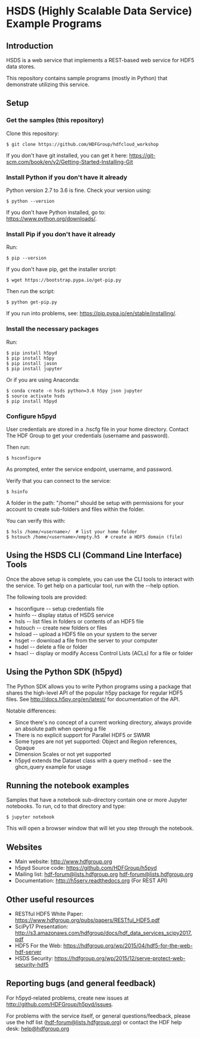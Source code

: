 # HSDS (Highly Scalable Data Service) Example Programs

## Introduction
 
HSDS is a web service that implements a REST-based web service for HDF5 data stores.

This repository contains sample programs (mostly in Python) that demonstrate
utilizing this service.

## Setup
 
### Get the samples (this repository)

Clone this repository:

    $ git clone https://github.com/HDFGroup/hdfcloud_workshop

If you don't have git installed, you can get it here: https://git-scm.com/book/en/v2/Getting-Started-Installing-Git

### Install Python if you don't have it already

Python version 2.7 to 3.6 is fine. Check your version using:

    $ python --version

If you don't have Python installed, go to: https://www.python.org/downloads/.

### Install Pip if you don't have it already

Run:

    $ pip --version

If you don't have pip, get the installer srcript:

    $ wget https://bootstrap.pypa.io/get-pip.py

Then run the script:

    $ python get-pip.py 

If you run into problems, see: https://pip.pypa.io/en/stable/installing/.

### Install the necessary packages

Run:

    $ pip install h5pyd
    $ pip install h5py
    $ pip install jason
    $ pip install jupyter

Or if you are using Anaconda:

    $ conda create -n hsds python=3.6 h5py json jupyter
    $ source activate hsds
    $ pip install h5pyd

### Configure h5pyd
 
User credentials are stored in a .hscfg file in your home directory.
Contact The HDF Group to get your credentials (username and password).

Then run:

    $ hsconfigure

As prompted, enter the service endpoint, username, and password.

Verify that you can connect to the service:

    $ hsinfo

A folder in the path: "/home/<username>" should be setup with permissions for 
your account to create sub-folders and files within the folder.  

You can verify this with:

    $ hsls /home/<username>/  # list your home folder
    $ hstouch /home/<username>/empty.h5  # create a HDF5 domain (file)

## Using the HSDS CLI (Command Line Interface) Tools

Once the above setup is complete, you can use the CLI tools to interact with the service.  To get help on a particular tool, run with the --help option.

The following tools are provided:

* hsconfigure -- setup credentials file
* hsinfo -- display status of HSDS service
* hsls -- list files in folders or contents of an HDF5 file
* hstouch -- create new folders or files
* hsload -- upload a HDF5 file on your system to the server
* hsget -- download a file from the server to your computer
* hsdel -- delete a file or folder
* hsacl -- display or modify Access Control Lists (ACLs) for a file or folder

## Using the Python SDK (h5pyd)

The Python SDK allows you to write Python programs using a package that shares the 
high-level API of the popular h5py package for regular HDF5 files.  See http://docs.h5py.org/en/latest/ for documentation of the API.

Notable differences:

* Since there's no concept of a current working directory, always provide an absolute path when opening a file
* There is no explicit support for Parallel HDF5 or SWMR
* Some types are not yet supported: Object and Region references, Opaque
* Dimension Scales or not yet supported
* h5pyd extends the Dataset class with a query method - see the ghcn_query example for usage

## Running the notebook examples

Samples that have a notebook sub-directory contain one or more Jupyter notebooks.
To run, cd to that directory and type:

    $ jupyter notebook

This will open a browser window that will let you step through the notebook.

## Websites

* Main website: http://www.hdfgroup.org
* h5pyd Source code: https://github.com/HDFGroup/h5pyd
* Mailing list: hdf-forum@lists.hdfgroup.org <hdf-forum@lists.hdfgroup.org>
* Documentation: http://h5serv.readthedocs.org  (For REST API)

## Other useful resources

* RESTful HDF5 White Paper: https://www.hdfgroup.org/pubs/papers/RESTful_HDF5.pdf  
* SciPy17 Presentation: http://s3.amazonaws.com/hdfgroup/docs/hdf_data_services_scipy2017.pdf 
* HDF5 For the Web: https://hdfgroup.org/wp/2015/04/hdf5-for-the-web-hdf-server
* HSDS Security: https://hdfgroup.org/wp/2015/12/serve-protect-web-security-hdf5 


## Reporting bugs (and general feedback)

For h5pyd-related problems, create new issues at http://github.com/HDFGroup/h5pyd/issues. 

For problems with the service itself, or general questions/feedback, please use the hdf list (hdf-forum@lists.hdfgroup.org) or contact the HDF help desk: help@hdfgroup.org



